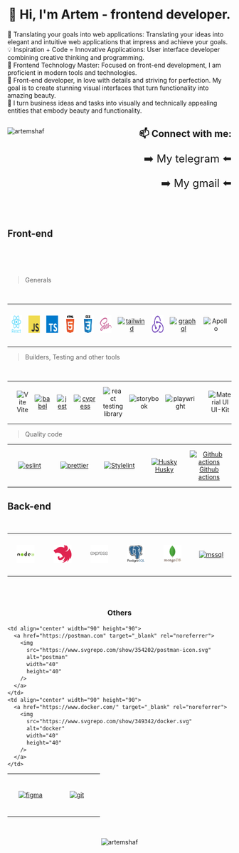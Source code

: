 <div>
  <h1 align="center">👋 Hi, I'm Artem - frontend developer.</h1>
  <div>
    🎯 Translating your goals into web applications: Translating your ideas into
    elegant and intuitive web applications that impress and achieve your goals.
  </div>
  <div>
    💡 Inspiration + Code = Innovative Applications: User interface developer
    combining creative thinking and programming.
  </div>
  <div>
    🔨 Frontend Technology Master: Focused on front-end development, I am
    proficient in modern tools and technologies.
  </div>
  <div>
    🎨 Front-end developer, in love with details and striving for perfection. My
    goal is to create stunning visual interfaces that turn functionality into
    amazing beauty.
  </div>
  <div>
    🌈 I turn business ideas and tasks into visually and technically appealing
    entities that embody beauty and functionality.
  </div>

  <div>
    <div>
      <img
        align="left"
        src="https://github-readme-stats.vercel.app/api/top-langs?username=artemshaf&show_icons=true&locale=en&layout=compact"
        alt="artemshaf"
        height="200px"
      />
    </div>
    <div align="right">
      <h2>📫 Connect with me:</h2>
      <p>
        <a
          style="font-size: 24px; text-decoration: none"
          href="https://t.me/shafArt"
          >&#10145;&#65039; My telegram &#11013;&#65039;</a
        >
      </p>
      <p>
        <a
          style="font-size: 24px; text-decoration: none"
          href="mailto:shafarenko.a.work@gmail.com"
          type="gmail"
          >&#10145;&#65039; My gmail &#11013;&#65039;</a
        >
      </p>
    </div>
  </div>
  <br />
  <br />

  <div>
    <h2 align="left">Front-end</h2>
  </div>

  <br />
  <br />
  <br />

  > Generals

  <br />

  <table width="100%">
    <tr>
      <td align="center" width="90" height="90">
        <a href="https://reactjs.org/" target="_blank" rel="noreferrer">
          <img
            src="https://raw.githubusercontent.com/devicons/devicon/master/icons/react/react-original-wordmark.svg"
            alt="react"
            width="40"
            height="40"
          />
        </a>
      </td>
      <td align="center" width="90" height="90">
        <a
          href="https://developer.mozilla.org/en-US/docs/Web/JavaScript"
          target="_blank"
          rel="noreferrer"
        >
          <img
            src="https://raw.githubusercontent.com/devicons/devicon/master/icons/javascript/javascript-original.svg"
            alt="javascript"
            width="40"
            height="40"
          />
        </a>
      </td>
      <td align="center" width="90" height="90">
        <a
          href="https://www.typescriptlang.org/"
          target="_blank"
          rel="noreferrer"
        >
          <img
            src="https://raw.githubusercontent.com/devicons/devicon/master/icons/typescript/typescript-original.svg"
            alt="typescript"
            width="40"
            height="40"
          />
        </a>
      </td>
      <td align="center" width="90" height="90">
        <a href="https://www.w3.org/html/" target="_blank" rel="noreferrer">
          <img
            src="https://raw.githubusercontent.com/devicons/devicon/master/icons/html5/html5-original-wordmark.svg"
            alt="html5"
            width="40"
            height="40"
          />
        </a>
      </td>
      <td align="center" width="90" height="90">
        <a
          href="https://www.w3schools.com/css/"
          target="_blank"
          rel="noreferrer"
        >
          <img
            src="https://raw.githubusercontent.com/devicons/devicon/master/icons/css3/css3-original-wordmark.svg"
            alt="css3"
            width="40"
            height="40"
          />
        </a>
      </td>
      <td align="center" width="90" height="90">
        <a href="https://sass-lang.com" target="_blank" rel="noreferrer">
          <img
            src="https://raw.githubusercontent.com/devicons/devicon/master/icons/sass/sass-original.svg"
            alt="sass"
            width="40"
            height="40"
          />
        </a>
      </td>
      <td align="center" width="90" height="90">
        <a href="https://tailwindcss.com/" target="_blank" rel="noreferrer">
          <img
            src="https://www.vectorlogo.zone/logos/tailwindcss/tailwindcss-icon.svg"
            alt="tailwind"
            width="40"
            height="40"
          />
        </a>
      </td>
      <td align="center" width="90" height="90">
        <a href="https://redux.js.org" target="_blank" rel="noreferrer">
          <img
            src="https://raw.githubusercontent.com/devicons/devicon/master/icons/redux/redux-original.svg"
            alt="redux"
            width="40"
            height="40"
          />
        </a>
      </td>
      <td align="center" width="90" height="90">
        <a href="https://graphql.org" target="_blank" rel="noreferrer">
          <img
            src="https://www.vectorlogo.zone/logos/graphql/graphql-icon.svg"
            alt="graphql"
            width="40"
            height="40"
          />
        </a>
      </td>
      <td align="center" width="90" height="90">
        <a>
          <img
            src="https://brandeps.com/logo-download/A/Apollo-GraphQL-logo-vector-01.svg"
            width="40"
            height="40"
            alt="Apollo"
          />
        </a>
      </td>
    </tr>
  </table>

  > Builders, Testing and other tools

  <br />

  <table he width="100%">
    <tr>
      <td align="center" width="90" height="90">
        <a href="https://webpack.js.org" target="_blank" rel="noreferrer">
          <img
            src="https://raw.githubusercontent.com/devicons/devicon/d00d0969292a6569d45b06d3f350f463a0107b0d/icons/webpack/webpack-original-wordmark.svg"
            alt="webpack"
            width="40"
            height="40"
          />
        </a>
      </td>
      <td align="center" width="90" height="90">
        <a>
          <img
            src="https://vitejs.dev/logo.svg"
            width="40"
            height="40"
            alt="Vite"
          />
        </a>
        <br />Vite
      </td>
      <td align="center" width="90" height="90">
        <a href="https://babeljs.io/" target="_blank" rel="noreferrer">
          <img
            src="https://www.vectorlogo.zone/logos/babeljs/babeljs-icon.svg"
            alt="babel"
            width="40"
            height="40"
          />
        </a>
      </td>
      <td align="center" width="90" height="90">
        <a href="https://jestjs.io" target="_blank" rel="noreferrer">
          <img
            src="https://www.vectorlogo.zone/logos/jestjsio/jestjsio-icon.svg"
            alt="jest"
            width="40"
            height="40"
          />
        </a>
      </td>
      <td align="center" width="90" height="90">
        <a href="https://www.cypress.io" target="_blank" rel="noreferrer">
          <img
            src="https://raw.githubusercontent.com/simple-icons/simple-icons/6e46ec1fc23b60c8fd0d2f2ff46db82e16dbd75f/icons/cypress.svg"
            alt="cypress"
            width="40"
            height="40"
          />
        </a>
      </td>
      <td align="center" width="90" height="90">
        <a>
          <img
            src="https://assets.devographics.com/projects/testing_library.png"
            width="40"
            height="40"
            alt="react testing library"
          />
        </a>
      </td>
      <td align="center" width="90" height="90">
        <a>
          <img
            src="https://brandeps.com/icon-download/S/Storybook-icon-vector-02.svg"
            width="40"
            height="40"
            alt="storybook"
          />
        </a>
      </td>
      <td align="center" width="90" height="90">
        <a>
          <img
            src="https://playwright.dev/img/playwright-logo.svg"
            width="40"
            height="40"
            alt="playwright"
          />
        </a>
      </td>
      <td align="center" width="90" height="90">
        <a href="https://nodejs.org" target="_blank" rel="noreferrer">
          <img
            src="https://raw.githubusercontent.com/devicons/devicon/master/icons/nodejs/nodejs-original-wordmark.svg"
            alt="nodejs"
            width="40"
            height="40"
          />
        </a>
      </td>
      <td align="center" width="90" height="90">
        <a>
          <img
            src="https://media.zeemly.com/zeemly/product/material-ui.png"
            width="40"
            height="40"
            alt="Material UI"
          />
        </a>
        <br />
        <span>UI-Kit</span>
      </td>
    </tr>
  </table>

  > Quality code

  <table width="100%">
    <tr>
      <td align="center" width="90" height="90">
        <a href="https://eslint.org/" target="_blank" rel="noreferrer">
          <img
            src="https://brandeps.com/icon-download/E/Eslint-icon-vector-02.svg"
            width="40"
            height="40"
            alt="eslint"
          />
        </a>
      </td>
      <td align="center" width="90" height="90">
        <a href="https://prettier.io/" target="_blank" rel="noreferrer">
          <img
            src="https://brandeps.com/icon-download/P/Prettier-icon-vector-02.svg"
            width="40"
            height="40"
            alt="prettier"
          />
        </a>
      </td>
      <td align="center" width="90" height="90">
        <a href="https://stylelint.io/" target="_blank" rel="noreferrer">
          <img
            src="https://brandeps.com/logo-download/S/Stylelint-logo-vector-01.svg"
            width="40"
            height="40"
            alt="Stylelint"
          />
        </a>
      </td>
      <td align="center" width="90" height="90">
        <a
          href="https://typicode.github.io/husky/"
          target="_blank"
          rel="noreferrer"
        >
          <img
            src="https://www.svgrepo.com/show/500093/husky.svg"
            width="40"
            height="40"
            alt="Husky"
          />
          <br />
          <span>Husky</span>
        </a>
      </td>
      <td align="center" width="90" height="90">
        <a
          href="https://github.com/features/actions"
          target="_blank"
          rel="noreferrer"
        >
          <img
            src="https://www.svgrepo.com/show/306098/githubactions.svg"
            width="40"
            height="40"
            alt="Github actions"
          />
          <br />
          <span>Github <br />actions</span>
        </a>
      </td>
    </tr>
  </table>

  <h2 align="left">Back-end</h2>

  <br />
  <table width="100%">
    <tr>
      <td align="center" width="90" height="90">
        <a href="https://nodejs.org" target="_blank" rel="noreferrer">
          <img
            src="https://raw.githubusercontent.com/devicons/devicon/master/icons/nodejs/nodejs-original-wordmark.svg"
            alt="nodejs"
            width="40"
            height="40"
          />
        </a>
      </td>
      <td align="center" width="90" height="90">
        <a href="https://nestjs.com/" target="_blank" rel="noreferrer">
          <img
            src="https://raw.githubusercontent.com/devicons/devicon/master/icons/nestjs/nestjs-plain.svg"
            alt="nestjs"
            width="40"
            height="40"
          />
        </a>
      </td>
      <td align="center" width="90" height="90">
        <a href="https://expressjs.com" target="_blank" rel="noreferrer">
          <img
            src="https://raw.githubusercontent.com/devicons/devicon/master/icons/express/express-original-wordmark.svg"
            alt="express"
            width="40"
            height="40"
          />
        </a>
      </td>
      <td align="center" width="90" height="90">
        <a href="https://www.postgresql.org" target="_blank" rel="noreferrer">
          <img
            src="https://raw.githubusercontent.com/devicons/devicon/master/icons/postgresql/postgresql-original-wordmark.svg"
            alt="postgresql"
            width="40"
            height="40"
          />
        </a>
      </td>
      <td align="center" width="90" height="90">
        <a href="https://www.mongodb.com/" target="_blank" rel="noreferrer">
          <img
            src="https://raw.githubusercontent.com/devicons/devicon/master/icons/mongodb/mongodb-original-wordmark.svg"
            alt="mongodb"
            width="40"
            height="40"
          />
        </a>
      </td>
      <td align="center" width="90" height="90">
        <a
          href="https://www.microsoft.com/en-us/sql-server"
          target="_blank"
          rel="noreferrer"
        >
          <img
            src="https://www.svgrepo.com/show/303229/microsoft-sql-server-logo.svg"
            alt="mssql"
            width="40"
            height="40"
          />
        </a>
      </td>
    </tr>
  </table>

  <br />
  <br />

  <h3 style="text-align: center">Others</h3>

  <table width="100%">
    <td align="center" width="90" height="90">
      <a href="https://www.figma.com/" target="_blank" rel="noreferrer">
        <img
          src="https://www.vectorlogo.zone/logos/figma/figma-icon.svg"
          alt="figma"
          width="40"
          height="40"
        />
      </a>
    </td>
    <td align="center" width="90" height="90">
      <a href="https://git-scm.com/" target="_blank" rel="noreferrer">
        <img
          src="https://www.vectorlogo.zone/logos/git-scm/git-scm-icon.svg"
          alt="git"
          width="40"
          height="40"
        />
      </a>
    </td>

    <td align="center" width="90" height="90">
      <a href="https://postman.com" target="_blank" rel="noreferrer">
        <img
          src="https://www.svgrepo.com/show/354202/postman-icon.svg"
          alt="postman"
          width="40"
          height="40"
        />
      </a>
    </td>
    <td align="center" width="90" height="90">
      <a href="https://www.docker.com/" target="_blank" rel="noreferrer">
        <img
          src="https://www.svgrepo.com/show/349342/docker.svg"
          alt="docker"
          width="40"
          height="40"
        />
      </a>
    </td>
  </table>

  <br />
  <br />

  <div align="center">
    <img
      src="https://github-profile-trophy.vercel.app/?username=artemshaf"
      alt="artemshaf"
    />
  </div>
</div>
